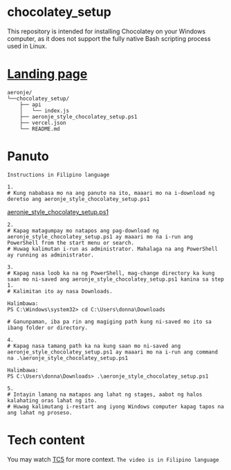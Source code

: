 # chocolatey_setup
This repository is intended for installing Chocolatey on your Windows computer, as it does not support the fully native Bash scripting process used in Linux.
# [Landing page](https://aeronjechocolateysetup.vercel.app/)
```
aeronje/
└──chocolatey_setup/
    ├── api
    │   └── index.js
    ├── aeronje_style_chocolatey_setup.ps1
    ├── vercel.json
    └── README.md
```
# Panuto
```Instructions in Filipino language```

```
1.
# Kung nababasa mo na ang panuto na ito, maaari mo na i-download ng deretso ang aeronje_style_chocolatey_setup.ps1
```
[aeronje_style_chocolatey_setup.ps1](https://aeronjechocolateysetup.vercel.app/)
```
2.
# Kapag matagumpay mo natapos ang pag-download ng aeronje_style_chocolatey_setup.ps1 ay maaari mo na i-run ang PowerShell from the start menu or search.
# Huwag kalimutan i-run as administrator. Mahalaga na ang PowerShell ay running as administrator.

3.
# Kapag nasa loob ka na ng PowerShell, mag-change directory ka kung saan mo ni-saved ang aeronje_style_chocolatey_setup.ps1 kanina sa step 1.
# Kalimitan ito ay nasa Downloads.
```
```
Halimbawa:
PS C:\Windows\system32> cd C:\Users\donna\Downloads
```
```
# Ganunpaman, iba pa rin ang magiging path kung ni-saved mo ito sa ibang folder or directory.

4.
# Kapag nasa tamang path ka na kung saan mo ni-saved ang aeronje_style_chocolatey_setup.ps1 ay maaari mo na i-run ang command na .\aeronje_style_chocolatey_setup.ps1
```

```
Halimbawa:
PS C:\Users\donna\Downloads> .\aeronje_style_chocolatey_setup.ps1
```

```
5.
# Intayin lamang na matapos ang lahat ng stages, aabot ng halos kalahating oras lahat ng ito.
# Huwag kalimutang i-restart ang iyong Windows computer kapag tapos na ang lahat ng proseso.
```

# Tech content
You may watch [TC5](https://web.facebook.com/share/v/1CukzS4a56/) for more context. ```The video is in Filipino language```

